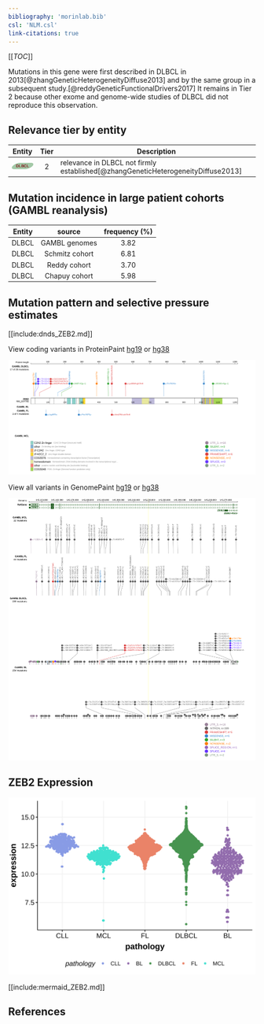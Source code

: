 ```yaml
---
bibliography: 'morinlab.bib'
csl: 'NLM.csl'
link-citations: true
---
```

[[_TOC_]]

Mutations in this gene were first described in DLBCL in 2013[@zhangGeneticHeterogeneityDiffuse2013] and by the same group in a subsequent study.[@reddyGeneticFunctionalDrivers2017] It remains in Tier 2 because other exome and genome-wide studies of DLBCL did not reproduce this observation. 



## Relevance tier by entity

|Entity|Tier|Description                              |
|:------:|:----:|-----------------------------------------|
|![DLBCL](images/icons/DLBCL_tier2.png) |2   |relevance in DLBCL not firmly established[@zhangGeneticHeterogeneityDiffuse2013]|

## Mutation incidence in large patient cohorts (GAMBL reanalysis)

|Entity|source        |frequency (%)|
|:------:|:--------------:|:-------------:|
|DLBCL |GAMBL genomes |3.82         |
|DLBCL |Schmitz cohort|6.81         |
|DLBCL |Reddy cohort  |3.70         |
|DLBCL |Chapuy cohort |5.98         |

## Mutation pattern and selective pressure estimates

[[include:dnds_ZEB2.md]]




View coding variants in ProteinPaint [hg19](https://morinlab.github.io/LLMPP/GAMBL/ZEB2_protein.html)  or [hg38](https://morinlab.github.io/LLMPP/GAMBL/ZEB2_protein_hg38.html)

![](images/proteinpaint/ZEB2_NM_014795.svg)

View all variants in GenomePaint [hg19](https://morinlab.github.io/LLMPP/GAMBL/ZEB2.html)  or [hg38](https://morinlab.github.io/LLMPP/GAMBL/ZEB2_hg38.html)

![](images/proteinpaint/ZEB2.svg)

## ZEB2 Expression
![](images/gene_expression/ZEB2_by_pathology.svg)
<!-- ORIGIN: zhangGeneticHeterogeneityDiffuse2013 -->
<!-- DLBCL: zhangGeneticHeterogeneityDiffuse2013 -->

[[include:mermaid_ZEB2.md]]

## References
